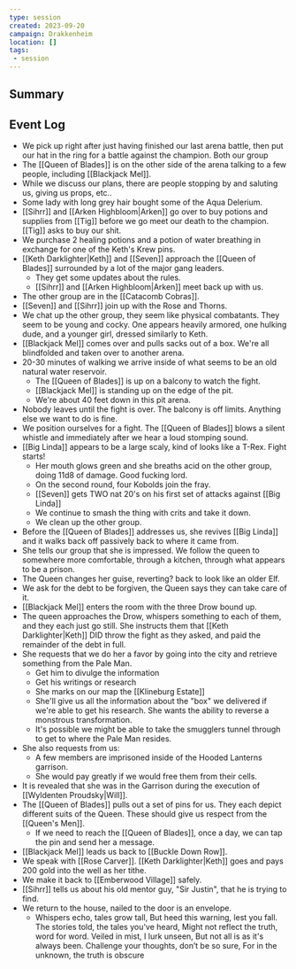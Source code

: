 ```yaml
---
type: session
created: 2023-09-20
campaign: Drakkenheim
location: []
tags:
 - session
---
```



## Summary

## Event Log

- We pick up right after just having finished our last arena battle, then put our hat in the ring for a battle against the champion. Both our group
- The [[Queen of Blades]] is on the other side of the arena talking to a few people, including [[Blackjack Mel]].
- While we discuss our plans, there are people stopping by and saluting us, giving us props, etc..
- Some lady with long grey hair bought some of the Aqua Delerium.
- [[Sihrr]] and [[Arken Highbloom|Arken]] go over to buy potions and supplies from [[Tig]] before we go meet our death to the champion. [[Tig]] asks to buy our shit.
- We purchase 2 healing potions and a potion of water breathing in exchange for one of the Keth's Krew pins.
- [[Keth Darklighter|Keth]] and [[Seven]] approach the [[Queen of Blades]] surrounded by a lot of the major gang leaders.
	- They get some updates about the rules.
	- [[Sihrr]] and [[Arken Highbloom|Arken]] meet back up with us. 
- The other group are in the [[Catacomb Cobras]].
- [[Seven]] and [[Sihrr]] join up with the Rose and Thorns.
- We chat up the other group, they seem like physical combatants. They seem to be young and cocky. One appears heavily armored, one hulking dude, and a younger girl, dressed similarly to Keth.
- [[Blackjack Mel]] comes over and pulls sacks out of a box. We're all blindfolded and taken over to another arena.
- 20-30 minutes of walking we arrive inside of what seems to be an old natural water reservoir.
	- The [[Queen of Blades]] is up on a balcony to watch the fight.
	- [[Blackjack Mel]] is standing up on the edge of the pit.
	- We're about 40 feet down in this pit arena.
- Nobody leaves until the fight is over. The balcony is off limits. Anything else we want to do is fine.
- We position ourselves for a fight. The [[Queen of Blades]] blows a silent whistle and immediately after we hear a loud stomping sound.
- [[Big Linda]] appears to be a large scaly, kind of looks like a T-Rex. Fight starts!
	- Her mouth glows green and she breaths acid on the other group, doing 11d8 of damage. Good fucking lord.
	- On the second round, four Kobolds join the fray.
	- [[Seven]] gets TWO nat 20's on his first set of attacks against [[Big Linda]]
	- We continue to smash the thing with crits and take it down.
	- We clean up the other group.
- Before the [[Queen of Blades]] addresses us, she revives [[Big Linda]] and it walks back off passively back to where it came from.
- She tells our group that she is impressed. We follow the queen to somewhere more comfortable, through a kitchen, through what appears to be a prison.
- The Queen changes her guise, reverting? back to look like an older Elf.
- We ask for the debt to be forgiven, the Queen says they can take care of it.
- [[Blackjack Mel]] enters the room with the three Drow bound up.
- The queen approaches the Drow, whispers something to each of them, and they each just go still. She instructs them that [[Keth Darklighter|Keth]] DID throw the fight as they asked, and paid the remainder of the debt in full.
- She requests that we do her a favor by going into the city and retrieve something from the Pale Man.
	- Get him to divulge the information
	- Get his writings or research
	- She marks on our map the [[Klineburg Estate]]
	- She'll give us all the information about the "box" we delivered if we're able to get his research. She wants the ability to reverse a monstrous transformation.
	- It's possible we might be able to take the smugglers tunnel through to get to where the Pale Man resides.
- She also requests from us:
	- A few members are imprisoned inside of the Hooded Lanterns garrison.
	- She would pay greatly if we would free them from their cells.
- It is revealed that she was in the Garrison during the execution of [[Wyldenten Proudsky|Will]].
- The [[Queen of Blades]] pulls out a set of pins for us. They each depict different suits of the Queen. These should give us respect from the [[Queen's Men]]. 
	- If we need to reach the [[Queen of Blades]], once a day, we can tap the pin and send her a message.
- [[Blackjack Mel]] leads us back to [[Buckle Down Row]].
- We speak with [[Rose Carver]]. [[Keth Darklighter|Keth]] goes and pays 200 gold into the well as her tithe.
- We make it back to [[Emberwood Village]] safely.
- [[Sihrr]] tells us about his old mentor guy, "Sir Justin", that he is trying to find.
- We return to the house, nailed to the door is an envelope.
	- Whispers echo, tales grow tall, But heed this warning, lest you fall. The stories told, the tales you've heard, Might not reflect the truth, word for word. Veiled in mist, I lurk unseen, But not all is as it's always been. Challenge your thoughts, don’t be so sure, For in the unknown, the truth is obscure

